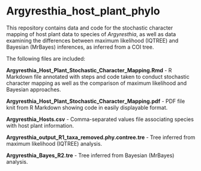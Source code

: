 # Argyresthia_host_plant_phylo

This repository contains data and code for the stochastic character mapping of host plant data to species of <i>Argyresthia</i>, as well as data examining the differences between maximum likelihood (IQTREE) and Bayesian (MrBayes) inferences, as inferred from a COI tree.

The following files are included:
<p><b>Argyresthia_Host_Plant_Stochastic_Character_Mapping.Rmd</b> - R Markdown file annotated with steps and code taken to conduct stochastic character mapping as well as the comparison of maximum likelihood and Bayesian approaches.
<p><b>Argyresthia_Host_Plant_Stochastic_Character_Mapping.pdf</b> - PDF file knit from R Markdown showing code in easily displayable format.
<p><b>Argyresthia_Hosts.csv</b> - Comma-separated values file associating species with host plant information.
<p><b>Argyresthia_output_R1_taxa_removed.phy.contree.tre</b> - Tree inferred from maximum likelihood (IQTREE) analysis.
<p><b>Argyresthia_Bayes_R2.tre</b> - Tree inferred from Bayesian (MrBayes) analysis.
